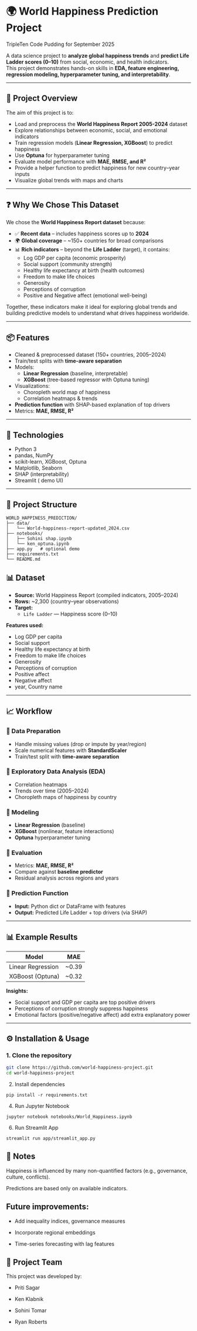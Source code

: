 # 🌍 World Happiness Prediction Project

TripleTen Code Pudding for September 2025

A data science project to **analyze global happiness trends** and **predict Life Ladder scores (0–10)** from social, economic, and health indicators.  
This project demonstrates hands-on skills in **EDA, feature engineering, regression modeling, hyperparameter tuning, and interpretability**.

---

## 🚀 Project Overview

The aim of this project is to:

- Load and preprocess the **World Happiness Report 2005-2024** dataset
- Explore relationships between economic, social, and emotional indicators
- Train regression models (**Linear Regression, XGBoost**) to predict happiness
- Use **Optuna** for hyperparameter tuning
- Evaluate model performance with **MAE, RMSE, and R²**
- Provide a helper function to predict happiness for new country–year inputs
- Visualize global trends with maps and charts

---

## ❓ Why We Chose This Dataset

We chose the **World Happiness Report dataset** because:

- ✅ **Recent data** – includes happiness scores up to **2024**
- 🌍 **Global coverage** – ~150+ countries for broad comparisons
- 📊 **Rich indicators** – beyond the **Life Ladder** (target), it contains:
  - Log GDP per capita (economic prosperity)
  - Social support (community strength)
  - Healthy life expectancy at birth (health outcomes)
  - Freedom to make life choices
  - Generosity
  - Perceptions of corruption
  - Positive and Negative affect (emotional well-being)

Together, these indicators make it ideal for exploring global trends and building predictive models to understand what drives happiness worldwide.

---

## 📦 Features

- Cleaned & preprocessed dataset (150+ countries, 2005–2024)
- Train/test splits with **time-aware separation**
- Models:
  - **Linear Regression** (baseline, interpretable)
  - **XGBoost** (tree-based regressor with Optuna tuning)
- Visualizations:
  - Choropleth world map of happiness
  - Correlation heatmaps & trends
- **Prediction function** with SHAP-based explanation of top drivers
- Metrics: **MAE, RMSE, R²**

---

## 🧠 Technologies

- Python 3
- pandas, NumPy
- scikit-learn, XGBoost, Optuna
- Matplotlib, Seaborn
- SHAP (interpretability)
- Streamlit ( demo UI)

---

## 📂 Project Structure

```
WORLD_HAPPINESS_PREDICTION/
├── data/
│   └── World-happiness-report-updated_2024.csv
├── notebooks/
│   ├── Sohini shap.ipynb
│   └── ken_optuna.ipynb
├── app.py   # optional demo
├── requirements.txt
└── README.md
```
## 📊 Dataset

- **Source:** World Happiness Report (compiled indicators, 2005–2024)
- **Rows:** ~2,300 (country–year observations)
- **Target:**
  - `Life Ladder` — Happiness score (0–10)

**Features used:**
- Log GDP per capita
- Social support
- Healthy life expectancy at birth
- Freedom to make life choices
- Generosity
- Perceptions of corruption
- Positive affect
- Negative affect
- year, Country name

---


## 📈 Workflow

### 🔹 Data Preparation
- Handle missing values (drop or impute by year/region)
- Scale numerical features with **StandardScaler**
- Train/test split with **time-aware separation**

### 🔹 Exploratory Data Analysis (EDA)
- Correlation heatmaps
- Trends over time (2005–2024)
- Choropleth maps of happiness by country

### 🔹 Modeling
- **Linear Regression** (baseline)
- **XGBoost** (nonlinear, feature interactions)
- **Optuna** hyperparameter tuning

### 🔹 Evaluation
- Metrics: **MAE, RMSE, R²**
- Compare against **baseline predictor**
- Residual analysis across regions and years

### 🔹 Prediction Function
- **Input:** Python dict or DataFrame with features
- **Output:** Predicted Life Ladder + top drivers (via SHAP)

---

## 📊 Example Results

| Model              | MAE   |
|--------------------|-------|
| Linear Regression  | ~0.39 | 
| XGBoost (Optuna)   | ~0.32 | 

**Insights:**
- Social support and GDP per capita are top positive drivers
- Perceptions of corruption strongly suppress happiness
- Emotional factors (positive/negative affect) add extra explanatory power

---

## ⚙️ Installation & Usage

### 1. Clone the repository
```bash
git clone https://github.com/world-happiness-project.git
cd world-happiness-project
```
2. Install dependencies
```
pip install -r requirements.txt
```
4. Run Jupyter Notebook
```
jupyter notebook notebooks/World_Happiness.ipynb
```
6. Run Streamlit App
```
streamlit run app/streamlit_app.py
```
## 📝 Notes

Happiness is influenced by many non-quantified factors (e.g., governance, culture, conflicts).

Predictions are based only on available indicators.

## Future improvements:

- Add inequality indices, governance measures

- Incorporate regional embeddings

- Time-series forecasting with lag features

## 👥 Project Team

This project was developed by:

- Priti Sagar

- Ken Klabnik

- Sohini Tomar

- Ryan Roberts

